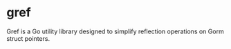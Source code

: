 # gref
Gref is a Go utility library designed to simplify reflection operations on Gorm struct pointers. 
